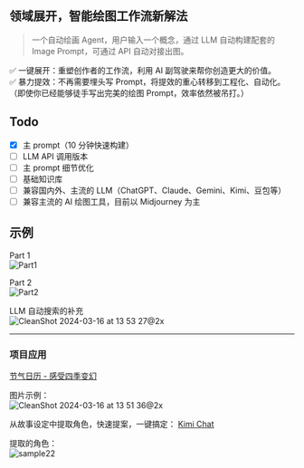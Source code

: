 ## 领域展开，智能绘图工作流新解法  
> 一个自动绘画 Agent，用户输入一个概念，通过 LLM 自动构建配套的 Image Prompt，可通过 API 自动对接出图。

✅ 一键展开：重塑创作者的工作流，利用 AI 副驾驶来帮你创造更大的价值。  
✅ 暴力提效：不再需要埋头写 Prompt，将提效的重心转移到工程化、自动化。（即使你已经能够徒手写出完美的绘图 Prompt，效率依然被吊打。）

## Todo  
- [x] 主 prompt（10 分钟快速构建）
- [ ] LLM API 调用版本  
- [ ] 主 prompt 细节优化
- [ ] 基础知识库
- [ ] 兼容国内外、主流的 LLM（ChatGPT、Claude、Gemini、Kimi、豆包等）
- [ ] 兼容主流的 AI 绘图工具，目前以 Midjourney 为主

## 示例  
Part 1  
![Part1](https://github.com/jerlinn/AutoPainting-Agent/assets/91647085/e9777bf6-6943-44f9-9bd3-f8a98f538d5a)

Part 2  
![Part2](https://github.com/jerlinn/AutoPainting-Agent/assets/91647085/850ce5f1-d0c3-46c5-8351-baa70b82b32e)

LLM 自动搜索的补充  
![CleanShot 2024-03-16 at 13 53 27@2x](https://github.com/jerlinn/AutoPainting-Agent/assets/91647085/8b77f87a-5639-47d5-b731-54589ded4cf4)

---

### 项目应用  
[节气日历 - 感受四季变幻](https://apps.apple.com/cn/app/%E8%8A%82%E6%B0%94%E6%97%A5%E5%8E%86-%E6%84%9F%E5%8F%97%E5%9B%9B%E5%AD%A3%E5%8F%98%E5%B9%BB/id6466749016)

图片示例：  
![CleanShot 2024-03-16 at 13 51 36@2x](https://github.com/jerlinn/AutoPainting-Agent/assets/91647085/f4fc392f-8f17-47d9-aaa9-ad16286b9f14)

从故事设定中提取角色，快速提案，一键搞定：
[Kimi Chat](https://kimi.moonshot.cn/share/cnrgp6gnsmml81vh9pvg)

提取的角色：  
![sample22](https://github.com/jerlinn/AutoPainting-Agent/assets/91647085/a71edfd1-ee60-40d8-b367-f91f059d4e74)

